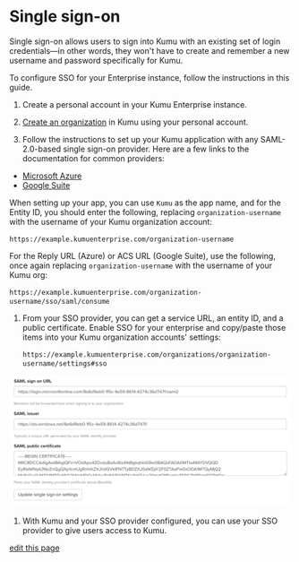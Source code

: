# Single sign-on

Single sign-on allows users to sign into Kumu with an existing set of login credentials—in other words, they won't have to create and remember a new username and password specifically for Kumu.

To configure SSO for your Enterprise instance, follow the instructions in this guide.


1. Create a personal account in your Kumu Enterprise instance.

1. [Create an organization](/guides/organizations.html) in Kumu using your personal account.

1. Follow the instructions to set up your Kumu application with any SAML-2.0-based single sign-on provider. Here are a few links to the documentation for common providers:
  - [Microsoft Azure](https://docs.microsoft.com/en-us/azure/active-directory/manage-apps/configure-single-sign-on-non-gallery-applications)
  - [Google Suite](https://support.google.com/a/answer/6087519?hl=en)

  When setting up your app, you can use `Kumu` as the app name, and for the Entity ID, you should enter the following, replacing `organization-username` with the username of your Kumu organization account:

  ```
  https://example.kumuenterprise.com/organization-username
  ```

  For the Reply URL (Azure) or ACS URL (Google Suite), use the following, once again replacing `organization-username` with the username of your Kumu org:

  ```
  https://example.kumuenterprise.com/organization-username/sso/saml/consume
  ```

1. From your SSO provider, you can get a service URL, an entity ID, and a public certificate. Enable SSO for your enterprise and copy/paste those items into your Kumu organization accounts' settings:

   ```
   https://example.kumuenterprise.com/organizations/organization-username/settings#sso
   ```

  ![Kumu Enterprise SSO settings](/images/enterprise-sso.png)

1. With Kumu and your SSO provider configured, you can use your SSO provider to give users access to Kumu.


<span class="edit-link"><a href="https://github.com/kumu/docs/blob/master/enterprise/single-sign-on.md" target="_blank"><i class="fa fa-github"></i> edit this page</a></span>
